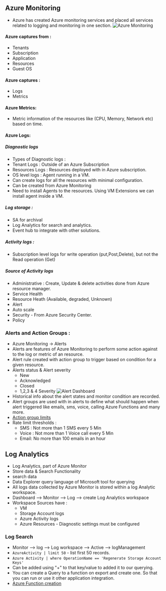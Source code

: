 ## Azure Monitoring
- Azure has created Azure monitoring services and placed all services related to logging and monitoring in one section.
![Azure Monitoring](https://docs.microsoft.com/en-us/azure/azure-monitor/media/overview/overview.png)

#### Azure captures from :
- Tenants
- Subscription
- Application
- Resources
- Guest OS

#### Azure captures :
- Logs
- Metrics 

#### Azure Metrics:
- Metric information of the resources like (CPU, Memory, Network etc) based on time.

#### Azure Logs:
##### Diagnostic logs
- Types of Diagnostic logs :
 - Tenant Logs : Outside of an Azure Subscription
 - Resources Logs : Resources  deployed with in Azure subscription.
 - OS level logs : Agent running in a VM.
- Can create logs for all the resources with minimal configuration.
- Can be created from Azure Monitoring 
- Need to install Agents to the resources. Using VM Extensions we can install agent inside a VM.
 
##### Log storage :
- SA for archival
- Log Analytics for search and analytics.
- Event hub to integrate with other solutions.


##### Activity logs :
- Subscription level logs for write operation (put,Post,Delete), but not the Read operation (Get)

##### Source of Activity logs
- Administrative : Create, Update & delete activities done from Azure resource manager.
- Service Health
- Resource Heath (Available, degraded, Unknown)
- Alert
- Auto scale
- Security - From Azure Security Center.
- Policy

### Alerts and Action Groups :
- Azure Monitoring -> Alerts 
- Alerts are features of Azure Monitoring to perform some action against to the log or metric of an resource. 
- Alert rule created with action group to trigger based on condition for a given resource.
- Alerts status & Alert severity 
  - New
  - Acknowledged 
  - Closed
  - 1,2,3 & 4 Severity
 ![Alert Dashboard](https://docs.microsoft.com/en-us/azure/azure-monitor/alerts/media/alerts-overview/alerts-page.png)
- Historical info about the alert states and monitor condition are recorded.
- Alert groups are used with in alerts to define what should happen when alert triggered like emails, sms, voice, calling Azure Functions and many more.
- [Action group limits ](https://docs.microsoft.com/en-us/azure/azure-monitor/service-limits#action-groups)
- Rate limit thresholds :
  - SMS : Not more than 1 SMS every 5 Min
  - Voice : Not more  than 1 Voice call every 5 Min
  - Email: No more than 100 emails in an hour

## Log Analytics
- Log Analytics, part of Azure Monitor
- Store data & Search Functionality
- search data
- Data Explorer query language of Microsoft tool for querying
- All logs data collected by Azure Monitor is stored within a log Analytic workspace.  
- Dashboard --> Monitor --> Log --> create Log Analytics workspace
- Workspace Sources have :
  - VM
  - Storage Account logs
  - Azure Activity logs
  - Azure Resources - Diagnostic settings must be configured
 
### Log Search 
- Monitor --> log --> Log workspace --> Active --> logManagement
- `AzureActivity | limit 50` - list first 50 records.
- `Azure Activity | where OperationName == 'Regenerate Storage Account Keys'`
- Can be added using "+" to that key/value to added it to our querying.
- You can create a Query to a function on export and create one. So that you can run or use it other application integration. 
- [Azure Function creation](https://docs.microsoft.com/en-us/azure/azure-monitor/logs/functions)
